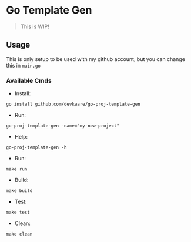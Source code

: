# Go Template Gen

> This is WIP!

## Usage

This is only setup to be used with my github account, but you can change this in `main.go`

### Available Cmds

- Install:

```
go install github.com/devkaare/go-proj-template-gen
```

- Run:

```
go-proj-template-gen -name="my-new-project"
```

- Help:

```
go-proj-template-gen -h
```

- Run:

```
make run
```

- Build:

```
make build
```

- Test:

```
make test
```

- Clean:

```
make clean
```
